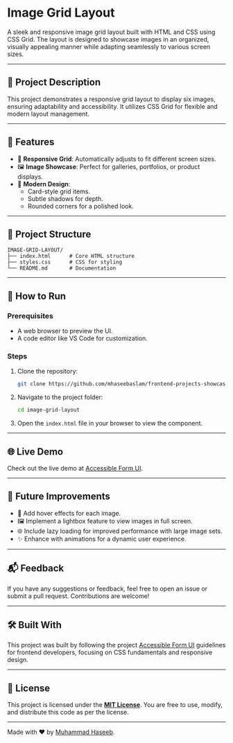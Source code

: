 # Image Grid Layout

A sleek and responsive image grid layout built with HTML and CSS using CSS Grid. The layout is designed to showcase images in an organized, visually appealing manner while adapting seamlessly to various screen sizes.

---

## 📖 Project Description

This project demonstrates a responsive grid layout to display six images, ensuring adaptability and accessibility. It utilizes CSS Grid for flexible and modern layout management.

---

## 🌟 Features

- 📸 **Responsive Grid**: Automatically adjusts to fit different screen sizes.
- 🖼️ **Image Showcase**: Perfect for galleries, portfolios, or product displays.
- 🎨 **Modern Design**:
  - Card-style grid items.
  - Subtle shadows for depth.
  - Rounded corners for a polished look.

---

## 📂 Project Structure

```
IMAGE-GRID-LAYOUT/
├── index.html      # Core HTML structure
├── styles.css      # CSS for styling
└── README.md       # Documentation
```

---

## 🚀 How to Run

### Prerequisites

- A web browser to preview the UI.
- A code editor like VS Code for customization.

### Steps

1. Clone the repository:
   ```bash
   git clone https://github.com/mhaseebaslam/frontend-projects-showcase/tree/main/projects/beginner-level/css/image-grid-layout.git
   ```
2. Navigate to the project folder:
   ```bash
   cd image-grid-layout
   ```
3. Open the `index.html` file in your browser to view the component.

---

## 🌐 Live Demo

Check out the live demo at [Accessible Form UI](https://mhaseebaslam.github.io/frontend-projects-showcase/projects/beginner-level/css/image-grid-layout/).

---

## 🔮 Future Improvements

- 🔧 Add hover effects for each image.
- 🖼️ Implement a lightbox feature to view images in full screen.
- 🌐 Include lazy loading for improved performance with large image sets.
- ✨ Enhance with animations for a dynamic user experience.

---

## 📬 Feedback

If you have any suggestions or feedback, feel free to open an issue or submit a pull request. Contributions are welcome!

---

## 🛠️ Built With

This project was built by following the project [Accessible Form UI](https://roadmap.sh/projects/image-grid) guidelines for frontend developers, focusing on CSS fundamentals and responsive design.

---

## 📄 License

This project is licensed under the **[MIT License](https://opensource.org/license/mit)**. You are free to use, modify, and distribute this code as per the license.

---

Made with ❤️ by [Muhammad Haseeb](https://github.com/mhaseebaslam).
